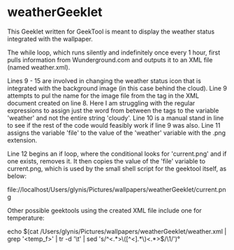 weatherGeeklet
==============

This Geeklet written for GeekTool is meant to display the weather status integrated with the wallpaper.  

The while loop, which runs silently and indefinitely once every 1 hour, first pulls information from Wunderground.com and outputs it to an XML file (named weather.xml).

Lines 9 - 15 are involved in changing the weather status icon that is integrated with the background image (in this case behind the cloud).  Line 9 attempts to pul the name for the image file from the <icon> tag in the XML document created on line 8.  Here I am struggling with the regular expressions to assign just the word from between the tags to the variable 'weather' and not the entire string '<icon>cloudy</icon>'.  Line 10 is a manual stand in line to see if the rest of the code would feasibly work if line 9 was also.  Line 11 assigns the variable 'file' to the value of the 'weather' variable with the .png extension.  

Line 12 begins an if loop, where the conditional looks for 'current.png' and if one exists, removes it.  It then copies the value of the 'file' variable to current.png, which is used by the small shell script for the geektool itself, as below:

file://localhost/Users/glynis/Pictures/wallpapers/weatherGeeklet/current.png

Other possible geektools using the created XML file include one for temperature: 

echo $(cat /Users/glynis/Pictures/wallpapers/weatherGeeklet/weather.xml | grep '<temp_f>' | tr -d '\t' | sed 's/^<.*>\([^<].*\)<.*>$/\1/')°
